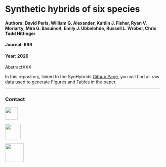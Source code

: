 # Synthetic hybrids of six species
#### Authors: David Peris, William G. Alexander, Kaitlin J. Fisher, Ryan V. Moriarty, Mira G. Basuino4, Emily J. Ubbelohde, Russell L. Wrobel, Chris Todd Hittinger
#### Journal: RRR
#### Year: 2020

AbstractXXX

In this repository, linked to the SynHybrids [Github Page](https://perisd.github.io/SynHybrids/ "SynHybrids Webpage"), you will find all raw data used to generate Figures and Tables in the paper. 


***

### Contact

[<img src="http://1000logos.net/wp-content/uploads/2017/03/LinkedIn-Logo.png" width="40"/>](https://goo.gl/xglg8H)

[<img src="http://www.stickpng.com/assets/images/580b57fcd9996e24bc43c53e.png" width="50"/>](https://goo.gl/OS0O2F)

[<img src="https://www.uv.es/perisnav/images/Mitogression.png" width="60"/>](https://www.uv.es/perisnav/)
